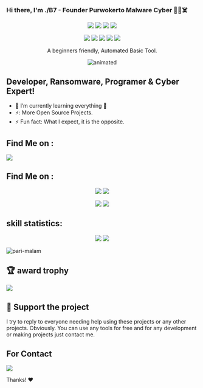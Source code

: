 ### Hi there, I'm ./B7 - Founder Purwokerto Malware Cyber 👋😈☠️
</p>
<p align="center">
  <img src="https://img.shields.io/badge/Author-./B7 Black Seven-cyan?style=flat-square">
  <img src="https://img.shields.io/badge/Open%20Source-Encode-cyan?style=flat-square">
  <img src="https://img.shields.io/badge/MADE%20IN-PMC Eelam-green?colorA=%23ff0000&colorB=%23017e40&style=flat-square">
  <img src="https://img.shields.io/badge/Written%20In-Bash-cyan?style=flat-square">
<p align="center">
  <img src="https://img.shields.io/badge/Ruby-ability-cyan?style=flat-square">
  <img src="https://img.shields.io/badge/Python-ability-cyan?style=flat-square">
  <img src="https://img.shields.io/badge/JavaScript-ability-cyan?style=flat-square">
  <img src="https://img.shields.io/badge/HTML-ability-cyan?style=flat-square">
  <img src="https://img.shields.io/badge/CSS-ability-cyan?style=flat-square">
</p>

<p align="center">A beginners friendly, Automated Basic Tool.</p>
<p align="center"><img src="https://media.giphy.com/media/3oEjHQxSq1ZSBXZgeQ/giphy.gif" alt="animated" /></p>

## Developer, Ransomware, Programer & Cyber Expert!
- 🌱 I’m currently learning everything 🤣
- ⚡: More Open Source Projects.
- ⚡ Fun fact: What I expect, it is the opposite.

## Find Me on :
<p align="left">
  <a href="https://github.com/Unlimited-Crack-You" target="_blank"><img src="https://img.shields.io/badge/Github-PMC MALWARE CYBER-green?style=for-the-badge&logo=github"></a>
</p>

## Find Me on :
<p align="center">
  <a href="https://www.instagram.com/aprizal_febrian" target="_blank"><img src="https://img.shields.io/badge/Instagram-PMC MALWARE CYBER-red?style=for-the-badge&logo=instagram"></a>
  <a href="https://chat.whatsapp.com/GSXO5n4K3NAKvmccNzNe3l" target="_blank"><img src="https://img.shields.io/badge/WhatsApp-Grup PMC MALWARE CYBER-red?style=for-the-badge&logo=whatsapp"></a>
  
</p>
<p align="center">
  <a href="https://t.me/purwokerto_malware_cyber" target="_blank"><img src="https://img.shields.io/badge/telegram-Grup PMC MALWARE CYBER-red?style=for-the-badge&logo=telegram"></a>
  <a href="https://www.youtube.com/@from-system-comunity" target="_blank"><img src="https://img.shields.io/badge/YouTube-PMC MALWARE CYBER-red?style=for-the-badge&logo=youtube"></a>

  </br>
  
## skill statistics:
<p align="center">
<img src = "https://github-readme-stats.vercel.app/api?username=Unlimited-Crack-You&&show_icons=true&title_color=ffffff&icon_color=bb2acf&text_color=daf7dc&bg_color=151515">
<img src = "https://github-readme-stats.vercel.app/api/top-langs/?username=Unlimited-Crack-You&langs_count=8&theme=blue-green">
<p align="left"> <img src="https://komarev.com/ghpvc/?username=Unlimited-Crack-You&label=Profile%20views&color=0e75b6&style=flat" alt="pari-malam" /> </p>

## 🏆 award trophy
![](https://github-profile-trophy.vercel.app/?username=Unlimited-Crack-You&theme=discord&no-frame=false&no-bg=false&margin-w=4)

## :sparkling_heart: Support the project

I try to reply to everyone needing help using these projects or any other projects. Obviously. 
You can use any tools for free and for any development or making projects just contact me.

## For Contact

</p>
<p align="left">
  <a href="https://gmail.com/aprineads@gmail.com" target="_blank"><img src="https://img.shields.io/badge/Gmail-my contact -red?style=for-the-badge&logo=gmail"></a>


Thanks! :heart:
